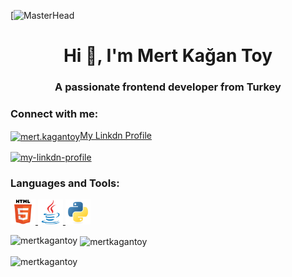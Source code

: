  [![MasterHead](https://www.kozmoslisesi.com/wp-content/uploads/2020/09/programlama-dilleri.jpg)
<h1 align="center">Hi 👋, I'm Mert Kağan Toy</h1>
<h3 align="center">A passionate frontend developer from Turkey</h3>

<h3 align="left">Connect with me:</h3>
<p align="left">
<a href="https://www.instagram.com/mrtkagan.ty/" target="blank"><img align="center" src="https://raw.githubusercontent.com/rahuldkjain/github-profile-readme-generator/master/src/images/icons/Social/instagram.svg" alt="mert.kagantoy" height="30" width="40" />My Linkdn Profile</a>
 
<!--<a href="https://www.leetcode.com/mertkagantoy44" target="blank"><img align="center" src="https://raw.githubusercontent.com/rahuldkjain/github-profile-readme-generator/master/src/images/icons/Social/leet-code.svg" alt="mertkagantoy44" height="30" width="40" /></a>-->

 <!-- <a href="https://www.hackerearth.com/mertkagantoy44" target="blank"><img align="center" src="https://raw.githubusercontent.com/rahuldkjain/github-profile-readme-generator/master/src/images/icons/Social/hackerearth.svg" alt="mertkagantoy44" height="30" width="40" /></a> -->
<a href="https://www.linkedin.com/in/mert-ka%C4%9Fan-toy-5a375b22a/" target="blank"><img align="center" src="https://www.pngwing.com/tr/free-png-blebf" alt="my-linkdn-profile" height="30" width="40" /></a>
</p>

<h3 align="left">Languages and Tools:</h3>
<p align="left"> <a href="https://www.w3.org/html/" target="_blank" rel="noreferrer"> <img src="https://raw.githubusercontent.com/devicons/devicon/master/icons/html5/html5-original-wordmark.svg" alt="html5" width="40" height="40"/> </a> <a href="https://www.java.com" target="_blank" rel="noreferrer"> <img src="https://raw.githubusercontent.com/devicons/devicon/master/icons/java/java-original.svg" alt="java" width="40" height="40"/> </a> <a href="https://www.python.org" target="_blank" rel="noreferrer"> <img src="https://raw.githubusercontent.com/devicons/devicon/master/icons/python/python-original.svg" alt="python" width="40" height="40"/> </a> </p>

<p><img align="left" src="https://github-readme-stats.vercel.app/api/top-langs?username=mertkagantoy&show_icons=true&locale=en&layout=compact" alt="mertkagantoy" /></p>

<p>&nbsp;<img align="center" src="https://github-readme-stats.vercel.app/api?username=mertkagantoy&show_icons=true&locale=en" alt="mertkagantoy" /></p>

<p><img align="center" src="https://github-readme-streak-stats.herokuapp.com/?user=mertkagantoy&" alt="mertkagantoy" /></p>
